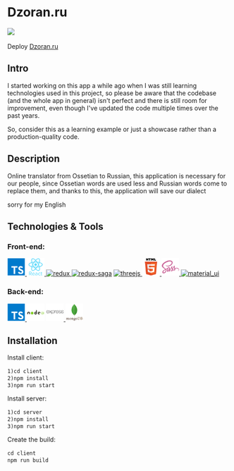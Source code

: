 # Dzoran.ru 

<img src="https://downloader.disk.yandex.ru/preview/c2957a9a022dafd4de6305209212e25f308270077835e46cf23f58d53227ea6b/620d1edf/jXld1CO38pmJ7fPtfdmhrgHn21r0bM-e41Bx-o2WtA_fe_BvVUZELyR79O11rnOe0nhDRtyJJtrYefrC4HlSEQ%3D%3D?uid=0&filename=Screenshot_1.png&disposition=inline&hash=&limit=0&content_type=image%2Fpng&owner_uid=0&tknv=v2&size=2048x2048"/>

Deploy [Dzoran.ru](http://dzoran.ru)

## Intro

I started working on this app a while ago when I was still learning technologies used in this project, so please be aware that
the codebase (and the whole app in general) isn't perfect and there is still room for improvement, even though I've updated the code multiple times over the past years.

So, consider this as a learning example or just a showcase rather than a production-quality code.

## Description

Online translator from Ossetian to Russian, this application is necessary for our people, since Ossetian words are used less and Russian words come to replace them, and thanks to this, the application will save our dialect

sorry for my English

## Technologies & Tools

### Front-end: 
<p align="left">
 <a href="https://www.typescriptlang.org/" target="_blank"> <img src="https://raw.githubusercontent.com/devicons/devicon/master/icons/typescript/typescript-original.svg" alt="typescript" width="40" height="40"/> </a> 
 <a href="https://reactjs.org/" target="_blank"> <img src="https://raw.githubusercontent.com/devicons/devicon/master/icons/react/react-original-wordmark.svg" alt="react" width="40" height="40"/> </a>
 <a href="https://redux.js.org/" target="_blank"> <img src="https://cdn.worldvectorlogo.com/logos/redux.svg" alt="redux" width="40" height="40"/></a><a href="https://redux-saga.js.org/" target="_blank"> <img src="https://cdn.worldvectorlogo.com/logos/redux-saga.svg" alt="redux-saga" width="40" height="40"/></a> <a href="https://nextjs.org/" target="_blank"><a href="https://threejs.org/" target="_blank"> <img src="https://aws1.discourse-cdn.com/standard17/uploads/threejs/original/2X/b/be2f75f72751c11cbe1593c69a99a52900bf12cb.svg" alt="threejs" width="40" height="40"/></a><a href="https://www.w3.org/html/" target="_blank"> <img src="https://raw.githubusercontent.com/devicons/devicon/master/icons/html5/html5-original-wordmark.svg" alt="html5" width="40" height="40"/></a><a href="https://sass-lang.com" target="_blank"> <img src="https://raw.githubusercontent.com/devicons/devicon/master/icons/sass/sass-original.svg" alt="sass" width="40" height="40"/> </a><a href="https://mui.com/" target="_blank"> <img src="https://cdn.worldvectorlogo.com/logos/material-ui-1.svg" alt="material_ui" width="40" height="40"/></a> </p>
 
 ### Back-end:
 
 <p align="left">
  <a href="https://www.typescriptlang.org/" target="_blank"> <img src="https://raw.githubusercontent.com/devicons/devicon/master/icons/typescript/typescript-original.svg" alt="typescript" width="40" height="40"/> </a>
  <a href="https://nodejs.org" target="_blank"> <img src="https://raw.githubusercontent.com/devicons/devicon/master/icons/nodejs/nodejs-original-wordmark.svg" alt="nodejs" width="40" height="40"/></a> <a href="https://expressjs.com" target="_blank"> <img src="https://raw.githubusercontent.com/devicons/devicon/master/icons/express/express-original-wordmark.svg" alt="express" width="40" height="40"/> </a>
  <a href="https://www.mongodb.com/" target="_blank"> <img src="https://raw.githubusercontent.com/devicons/devicon/master/icons/mongodb/mongodb-original-wordmark.svg" alt="mongodb" width="40" height="40"/> </a>
 </p>
 
## Installation

Install client:

```
1)cd client 
2)npm install
3)npm run start
```

Install server:

```
1)cd server 
2)npm install 
3)npm run start
```

Create the build:

```
cd client
npm run build
```
 
